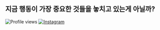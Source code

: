 ## 지금 행동이 가장 중요한 것들을 놓치고 있는게 아닐까?
![Profile views](https://gpvc.arturio.dev/Parkdoyung)
[![Instagram](https://img.shields.io/badge/Instagram-@do0park_-DB2973?logo=instagram&logoColor=white)](https://www.instagram.com/do0park_)

